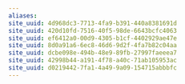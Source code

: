 ```yaml
---
aliases:
site_uuid: 4d968dc3-7713-4fa9-b391-440a8381691d
site_uuid: 420d10fd-7516-40f5-98de-6643bcfc4063
site_uuid: ef6412a0-00d9-4305-b1cf-4402929ae47e
site_uuid: 8d0a91a6-6ec8-46d6-9d2f-4fa7b82c04aa
site_uuid: dcbe098e-494b-48e9-89fb-27997faeeea7
site_uuid: 42998b44-a191-4f78-a40c-71ab105953ac
site_uuid: d0219442-7fa1-4a49-9a09-154715abbbfc
---
```

